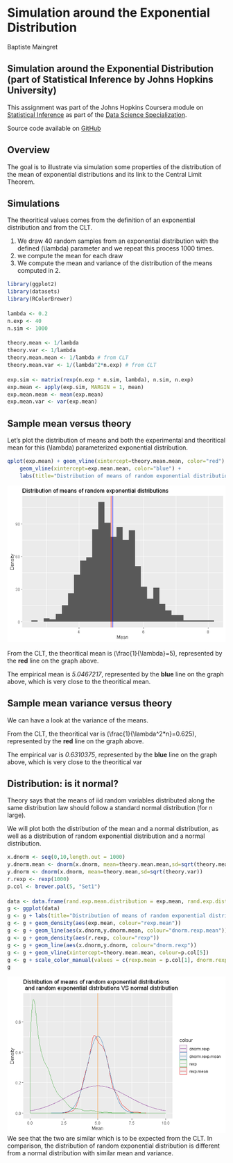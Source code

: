 Simulation around the Exponential Distribution
================
Baptiste Maingret

## Simulation around the Exponential Distribution (part of Statistical Inference by Johns Hopkins University)

This assignment was part of the Johns Hopkins Coursera module on
[Statistical
Inference](https://www.coursera.org/learn/statistical-inference) as part
of the [Data Science
Specialization](https://www.coursera.org/specializations/jhu-data-science).

<!--more-->

Source code available on
[GitHub](https://github.com/bmaingret/stat-inference-project)

## Overview

The goal is to illustrate via simulation some properties of the
distribution of the mean of exponential distributions and its link to
the Central Limit Theorem.

## Simulations

The theoritical values comes from the definition of an exponential
distribution and from the CLT.

1.  We draw 40 random samples from an exponential distribution with the
    defined \(\lambda\) parameter and we repeat this process 1000 times.
2.  we compute the mean for each draw
3.  We compute the mean and variance of the distribution of the means
    computed in 2.

<!-- end list -->

``` r
library(ggplot2)
library(datasets)
library(RColorBrewer)

lambda <- 0.2
n.exp <- 40
n.sim <- 1000

theory.mean <- 1/lambda
theory.var <- 1/lambda
theory.mean.mean <- 1/lambda # from CLT
theory.mean.var <- 1/(lambda^2*n.exp) # from CLT

exp.sim <- matrix(rexp(n.exp * n.sim, lambda), n.sim, n.exp)
exp.mean <- apply(exp.sim, MARGIN = 1, mean)
exp.mean.mean <- mean(exp.mean)
exp.mean.var <- var(exp.mean)
```

## Sample mean versus theory

Let’s plot the distribution of means and both the experimental and
theoritical mean for this \(\lambda\) parameterized exponential
distribution.

``` r
qplot(exp.mean) + geom_vline(xintercept=theory.mean.mean, color="red") +
    geom_vline(xintercept=exp.mean.mean, color="blue") +
    labs(title="Distribution of means of random exponential distributions", y="Density", x="Mean")
```

![](stat-inference-rexp_files/figure-gfm/unnamed-chunk-2-1.png)<!-- -->

From the CLT, the theoritical mean is \(\frac{1}{\lambda}=5\),
represented by the **red** line on the graph above.

The empirical mean is *5.0467217*, represented by the **blue** line on
the graph above, which is very close to the theoritical mean.

## Sample mean variance versus theory

We can have a look at the variance of the means.

From the CLT, the theoritical var is \(\frac{1}{\lambda^2*n}=0.625\),
represented by the **red** line on the graph above.

The empirical var is *0.6310375*, represented by the **blue** line on
the graph above, which is very close to the theoritical var

## Distribution: is it normal?

Theory says that the means of iid random variables distributed along the
same distribution law should follow a standard normal distribution (for
n large).

We will plot both the distribution of the mean and a normal
distribution, as well as a distribution of random exponential
distribution and a normal distribution.

``` r
x.dnorm <- seq(0,10,length.out = 1000)
y.dnorm.mean <- dnorm(x.dnorm, mean=theory.mean.mean,sd=sqrt(theory.mean.var))
y.dnorm <- dnorm(x.dnorm, mean=theory.mean,sd=sqrt(theory.var))
r.rexp <- rexp(1000)
p.col <- brewer.pal(5, "Set1")

data <- data.frame(rand.exp.mean.distribution = exp.mean, rand.exp.distribution = r.rexp, x.dnorm, normal.distribution.rand.exp = y.dnorm, normal.distribution.rand.exp.mean = y.dnorm.mean)
g <- ggplot(data) 
g <- g + labs(title="Distribution of means of random exponential distributions \n and random exponential distributions VS normal distribution", y="Density", x="Mean")
g <- g + geom_density(aes(exp.mean, colour="rexp.mean"))
g <- g + geom_line(aes(x.dnorm,y.dnorm.mean, colour="dnorm.rexp.mean"))
g <- g + geom_density(aes(r.rexp, colour="rexp"))
g <- g + geom_line(aes(x.dnorm,y.dnorm, colour="dnorm.rexp"))
g <- g + geom_vline(xintercept=theory.mean.mean, colour=p.col[5])
g <- g + scale_color_manual(values = c(rexp.mean = p.col[1], dnorm.rexp.mean=p.col[2],rexp=p.col[3], dnorm.rexp=p.col[4]))
g
```

![](stat-inference-rexp_files/figure-gfm/unnamed-chunk-3-1.png)<!-- -->
We see that the two are similar which is to be expected from the CLT. In
comparison, the distribution of random exponential distribution is
different from a normal distribution with similar mean and variance.
